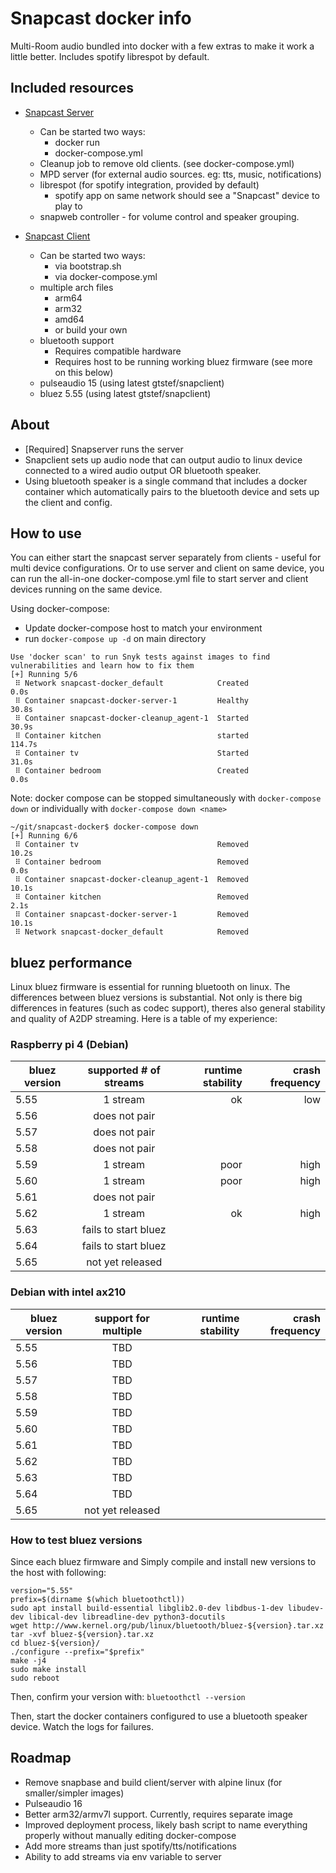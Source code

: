 # Snapcast docker info

Multi-Room audio bundled into docker with a few extras to make it work a little better. Includes spotify librespot by default.

## Included resources

 * [Snapcast Server](snapserver/README.md)
   * Can be started two ways:
     * docker run
     * docker-compose.yml
   * Cleanup job to remove old clients. (see docker-compose.yml)
   * MPD server (for external audio sources. eg: tts, music, notifications)
   * librespot (for spotify integration, provided by default)
     * spotify app on same network should see a "Snapcast" device to play to
   * snapweb controller - for volume control and speaker grouping.

 * [Snapcast Client](snapclient/README.md)
   * Can be started two ways:
     * via bootstrap.sh
     * via docker-compose.yml
   * multiple arch files
     * arm64
     * arm32
     * amd64
     * or build your own
   * bluetooth support
     * Requires compatible hardware
     * Requires host to be running working bluez firmware (see more on this below)
   * pulseaudio 15 (using latest gtstef/snapclient)
   * bluez 5.55    (using latest gtstef/snapclient)

## About

 * [Required] Snapserver runs the server
 * Snapclient sets up audio node that can output audio to linux device connected to a wired audio output OR bluetooth speaker.
 * Using bluetooth speaker is a single command that includes a docker container which automatically pairs to the bluetooth device and sets up the client and config.

## How to use

You can either start the snapcast server separately from clients - useful for
multi device configurations. Or to use server and client on same device, you can
run the all-in-one docker-compose.yml file to start server and client devices
running on the same device.

 Using docker-compose:
   * Update docker-compose host to match your environment
   * run `docker-compose up -d` on main directory

```
Use 'docker scan' to run Snyk tests against images to find vulnerabilities and learn how to fix them
[+] Running 5/6
 ⠿ Network snapcast-docker_default            Created                                                                                                                                                         0.0s
 ⠿ Container snapcast-docker-server-1         Healthy                                                                                                                                                        30.8s
 ⠿ Container snapcast-docker-cleanup_agent-1  Started                                                                                                                                                        30.9s
 ⠿ Container kitchen                          started                                                                                                                                                       114.7s
 ⠿ Container tv                               Started                                                                                                                                                        31.0s
 ⠿ Container bedroom                          Created                                                                                                                                                         0.0s
```

Note: docker compose can be stopped simultaneously with `docker-compose down` or individually with `docker-compose down <name>`

```
~/git/snapcast-docker$ docker-compose down
[+] Running 6/6
 ⠿ Container tv                               Removed                                                                                                                                                        10.2s
 ⠿ Container bedroom                          Removed                                                                                                                                                         0.0s
 ⠿ Container snapcast-docker-cleanup_agent-1  Removed                                                                                                                                                        10.1s
 ⠿ Container kitchen                          Removed                                                                                                                                                         2.1s
 ⠿ Container snapcast-docker-server-1         Removed                                                                                                                                                        10.1s
 ⠿ Network snapcast-docker_default            Removed
```

## bluez performance

Linux bluez firmware is essential for running bluetooth on linux. The differences between bluez versions is substantial. Not only is there big differences in features (such as codec support), theres also general stability and quality of A2DP streaming. Here is a table of my experience:

### Raspberry pi 4 (Debian)
| bluez version   | supported # of streams |  runtime stability | crash frequency |
|-----------------|:--------------------:|-------------------:|----------------:|
| 5.55            |  1 stream | ok | low
| 5.56            |  does not pair                 |                    |                 |
| 5.57            |  does not pair                 |                    |                 |
| 5.58            |  does not pair                 |                    |                 |
| 5.59            |  1 stream | poor | high |
| 5.60            |  1 stream | poor | high |
| 5.61            |  does not pair                  |                    |                 |
| 5.62            |  1 stream                 |              ok      |       high          |
| 5.63            |  fails to start bluez                 |                    |                 |
| 5.64            |  fails to start bluez                 |                    |                 |
| 5.65            |  not yet released    |                    |                 |

### Debian with intel ax210
| bluez version   | support for multiple |  runtime stability | crash frequency |
|-----------------|:--------------------:|-------------------:|----------------:|
| 5.55            |  TBD                 |                    |                 |
| 5.56            |  TBD                 |                    |                 |
| 5.57            |  TBD                 |                    |                 |
| 5.58            |  TBD                 |                    |                 |
| 5.59            |  TBD                 |                    |                 |
| 5.60            |  TBD                 |                    |                 |
| 5.61            |  TBD                 |                    |                 |
| 5.62            |  TBD                 |                    |                 |
| 5.63            |  TBD                 |                    |                 |
| 5.64            |  TBD                 |                    |                 |
| 5.65            |  not yet released    |                    |                 |
### How to test bluez versions

Since each bluez firmware and
Simply compile and install new versions to the host with following:
```
version="5.55"
prefix=$(dirname $(which bluetoothctl))
sudo apt install build-essential libglib2.0-dev libdbus-1-dev libudev-dev libical-dev libreadline-dev python3-docutils
wget http://www.kernel.org/pub/linux/bluetooth/bluez-${version}.tar.xz
tar -xvf bluez-${version}.tar.xz
cd bluez-${version}/
./configure --prefix="$prefix"
make -j4
sudo make install
sudo reboot
```
Then, confirm your version with:
`bluetoothctl --version`

Then, start the docker containers configured to use a bluetooth speaker device. Watch the logs for failures.

## Roadmap

 * Remove snapbase and build client/server with alpine linux (for smaller/simpler images)
 * Pulseaudio 16
 * Better arm32/armv7l support. Currently, requires separate image
 * Improved deployment process, likely bash script to name everything properly without manually editing docker-compose
 * Add more streams than just spotify/tts/notifications
 * Ability to add streams via env variable to server
